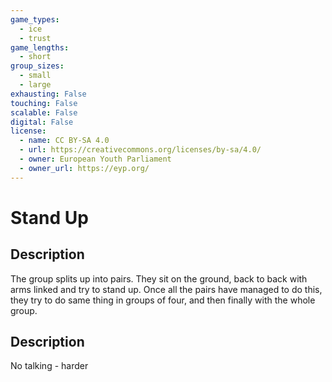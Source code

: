 ```yaml
---
game_types:
  - ice
  - trust
game_lengths:
  - short
group_sizes:
  - small
  - large
exhausting: False
touching: False
scalable: False
digital: False
license:
  - name: CC BY-SA 4.0
  - url: https://creativecommons.org/licenses/by-sa/4.0/
  - owner: European Youth Parliament
  - owner_url: https://eyp.org/
---
```

# Stand Up

## Description
The group splits up into pairs. They sit on the ground, back to back with arms
linked and try to stand up. Once all the pairs have managed to do this, they try to do same thing in groups of four, and then finally with the whole group.

## Description
No talking - harder

